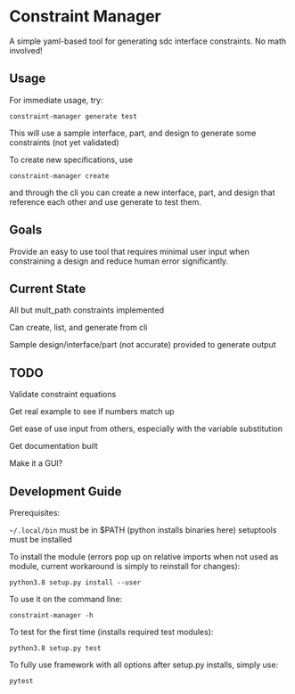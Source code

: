 # Constraint Manager

A simple yaml-based tool for generating sdc interface constraints.  No math involved!


## Usage
For immediate usage, try:

`constraint-manager generate test`

This will use a sample interface, part, and design to generate some constraints (not yet validated)

To create new specifications, use 

`constraint-manager create`

and through the cli you can create a new interface, part, and design that reference each other and use generate to test them.



## Goals

Provide an easy to use tool that requires minimal user input when constraining a design and reduce human error significantly.

## Current State

All but mult_path constraints implemented

Can create, list, and generate from cli

Sample design/interface/part (not accurate) provided to generate output


## TODO

Validate constraint equations

Get real example to see if numbers match up


Get ease of use input from others, especially with the variable substitution

Get documentation built

Make it a GUI?


## Development Guide

Prerequisites:

`~/.local/bin` must be in $PATH (python installs binaries here)
setuptools must be installed


To install the module (errors pop up on relative imports when not used as module, current workaround is simply to reinstall for changes):

`python3.8 setup.py install --user`

To use it on the command line:

`constraint-manager -h`

To test for the first time (installs required test modules):

`python3.8 setup.py test`

To fully use framework with all options after setup.py installs, simply use:

`pytest`
